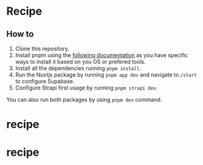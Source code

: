 # Recipe 


## How to

1. Clone this repository.
2. Install pnpm using the [following documentation](https://pnpm.io/installation) as you have specific ways to install it based on you OS or prefered tools.
3. Install all the dependencies running `pnpm install`.
4. Run the Nuxtjs package by running `pnpm app dev` and navigate to `/start` to configure Supabase. 
5. Configure Strapi first usage by running `pnpm strapi dev`.

You can also run both packages by using `pnpm dev` command.
# recipe
# recipe
